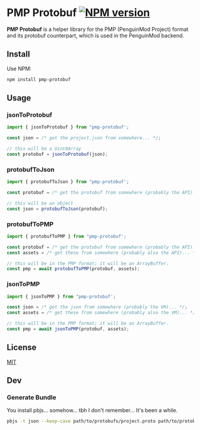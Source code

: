 # PMP Protobuf [![NPM version](https://img.shields.io/npm/v/pmp-protobuf.svg)](https://npmjs.com/package/pmp-protobuf)

**PMP Protobuf** is a helper library for the PMP (PenguinMod Project) format and its protobuf counterpart, which is used in the PenguinMod backend.

## Install

Use NPM:

```sh
npm install pmp-protobuf
```

## Usage

### jsonToProtobuf

```js
import { jsonToProtobuf } from "pmp-protobuf';

const json = /* get the project.json from somewhere... */;

// this will be a Uint8Array
const protobuf = jsonToProtobuf(json);
```

### protobufToJson

```js
import { protobufToJson } from "pmp-protobuf';

const protobuf = /* get the protobuf from somewhere (probably the API)... */;

// this will be an object
const json = protobufToJson(protobuf);
```

### protobufToPMP

```js
import { protobufToPMP } from "pmp-protobuf';

const protobuf = /* get the protobuf from somewhere (probably the API)... */;
const assets = /* get these from somewhere (probably also the API)... */;

// this will be in the PMP format; it will be an ArrayBuffer.
const pmp = await protobufToPMP(protobuf, assets);
```

### jsonToPMP

```js
import { jsonToPMP } from "pmp-protobuf';

const json = /* get the json from somewhere (probably the VM)... */;
const assets = /* get these from somewhere (probably also the VM)... */;

// this will be in the PMP format; it will be an ArrayBuffer.
const pmp = await jsonToPMP(protobuf, assets);
```

## License

[MIT](LICENSE)

## Dev

### Generate Bundle

You install pbjs... somehow... tbh I don't remember... It's been a while.

```bash
pbjs -t json --keep-case path/to/protobufs/project.proto path/to/protobufs/sprite.proto > dest/bundle.json
```
